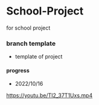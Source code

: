 # School-Project
 for school project

### branch template
- template of project

#### progress
- 2022/10/16

https://youtu.be/TI2_37T1Uxs.mp4